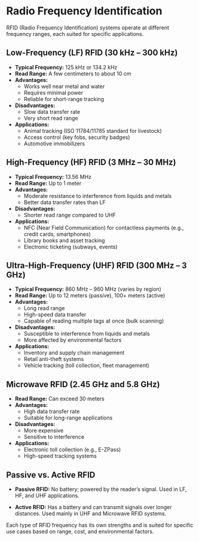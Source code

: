 # Radio Frequency Identification 

RFID (Radio Frequency Identification) systems operate at different frequency 
ranges, each suited for specific applications. 

## Low-Frequency (LF) RFID (30 kHz – 300 kHz)

* **Typical Frequency:** 125 kHz or 134.2 kHz
* **Read Range:** A few centimeters to about 10 cm
* **Advantages:** 
    - Works well near metal and water
    - Requires minimal power
    - Reliable for short-range tracking
* **Disadvantages:**
    - Slow data transfer rate
    - Very short read range
* **Applications:**
    - Animal tracking (ISO 11784/11785 standard for livestock)
    - Access control (key fobs, security badges)
    - Automotive immobilizers


## High-Frequency (HF) RFID (3 MHz – 30 MHz)

* **Typical Frequency:** 13.56 MHz
* **Read Range:** Up to 1 meter
* **Advantages:**
    - Moderate resistance to interference from liquids and metals
    - Better data transfer rates than LF
* **Disadvantages:**
    - Shorter read range compared to UHF
* **Applications:**
    - NFC (Near Field Communication) for contactless payments (e.g., credit cards, smartphones)
    - Library books and asset tracking
    - Electronic ticketing (subways, events)


## Ultra-High-Frequency (UHF) RFID (300 MHz – 3 GHz)

* **Typical Frequency:** 860 MHz – 960 MHz (varies by region)
* **Read Range:** Up to 12 meters (passive), 100+ meters (active)
* **Advantages:**
    - Long read range
    - High-speed data transfer
    - Capable of reading multiple tags at once (bulk scanning)
* **Disadvantages:**
    - Susceptible to interference from liquids and metals
    - More affected by environmental factors
* **Applications:**
    - Inventory and supply chain management
    - Retail anti-theft systems
    - Vehicle tracking (toll collection, fleet management)


## Microwave RFID (2.45 GHz and 5.8 GHz)

* **Read Range:** Can exceed 30 meters
* **Advantages:**
    - High data transfer rate
    - Suitable for long-range applications
* **Disadvantages:**
    - More expensive
    - Sensitive to interference
* **Applications:**
    - Electronic toll collection (e.g., E-ZPass)
    - High-speed tracking systems


## Passive vs. Active RFID

* **Passive RFID:** No battery; powered by the reader’s signal. Used in LF, HF, and UHF 
    applications.

* **Active RFID:** Has a battery and can transmit signals over longer distances. 
    Used mainly in UHF and Microwave RFID systems.

Each type of RFID frequency has its own strengths and is suited for specific use cases 
based on range, cost, and environmental factors.

